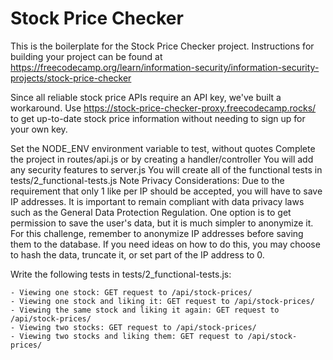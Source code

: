 # Stock Price Checker

This is the boilerplate for the Stock Price Checker project. Instructions for building your project can be found at https://freecodecamp.org/learn/information-security/information-security-projects/stock-price-checker

Since all reliable stock price APIs require an API key, we've built a workaround. Use https://stock-price-checker-proxy.freecodecamp.rocks/ to get up-to-date stock price information without needing to sign up for your own key.


Set the NODE_ENV environment variable to test, without quotes
Complete the project in routes/api.js or by creating a handler/controller
You will add any security features to server.js
You will create all of the functional tests in tests/2_functional-tests.js
Note Privacy Considerations: Due to the requirement that only 1 like per IP should be accepted, you will have to save IP addresses. It is important to remain compliant with data privacy laws such as the General Data Protection Regulation. One option is to get permission to save the user's data, but it is much simpler to anonymize it. For this challenge, remember to anonymize IP addresses before saving them to the database. If you need ideas on how to do this, you may choose to hash the data, truncate it, or set part of the IP address to 0.

Write the following tests in tests/2_functional-tests.js:

    - Viewing one stock: GET request to /api/stock-prices/
    - Viewing one stock and liking it: GET request to /api/stock-prices/
    - Viewing the same stock and liking it again: GET request to /api/stock-prices/
    - Viewing two stocks: GET request to /api/stock-prices/
    - Viewing two stocks and liking them: GET request to /api/stock-prices/
